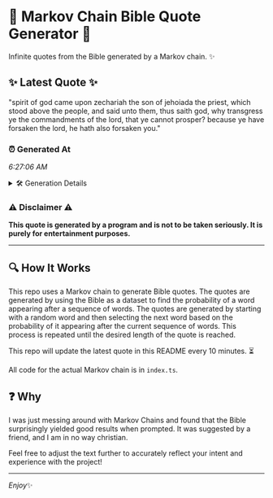 # 📖 Markov Chain Bible Quote Generator 📖

Infinite quotes from the Bible generated by a Markov chain. ✨

## ✨ Latest Quote ✨
"spirit of god came upon zechariah the son of jehoiada the priest, which stood above the people, and said unto them, thus saith god, why transgress ye the commandments of the lord, that ye cannot prosper? because ye have forsaken the lord, he hath also forsaken you."

### ⏰ Generated At
*6:27:06 AM*

<details>
    <summary>🛠️ Generation Details</summary>
    <p>
        <strong>🌱 Seed:</strong> spirit<br>
        <strong>🔄 Iterations:</strong> 46<br>
        <strong>📜 Context History:</strong><br>[ spirit ]: of<br>[ spirit, of ]: god<br>[ spirit, of, god ]: came<br>[ spirit, of, god, came ]: upon<br>[ spirit, of, god, came, upon ]: zechariah<br>[ spirit, of, god, came, upon, zechariah ]: the<br>[ of, god, came, upon, zechariah, the ]: son<br>[ god, came, upon, zechariah, the, son ]: of<br>[ came, upon, zechariah, the, son, of ]: jehoiada<br>[ upon, zechariah, the, son, of, jehoiada ]: the<br>[ zechariah, the, son, of, jehoiada, the ]: priest,<br>[ the, son, of, jehoiada, the, priest, ]: which<br>[ son, of, jehoiada, the, priest,, which ]: stood<br>[ of, jehoiada, the, priest,, which, stood ]: above<br>[ jehoiada, the, priest,, which, stood, above ]: the<br>[ the, priest,, which, stood, above, the ]: people,<br>[ priest,, which, stood, above, the, people, ]: and<br>[ which, stood, above, the, people,, and ]: said<br>[ stood, above, the, people,, and, said ]: unto<br>[ above, the, people,, and, said, unto ]: them,<br>[ the, people,, and, said, unto, them, ]: thus<br>[ people,, and, said, unto, them,, thus ]: saith<br>[ and, said, unto, them,, thus, saith ]: god,<br>[ said, unto, them,, thus, saith, god, ]: why<br>[ unto, them,, thus, saith, god,, why ]: transgress<br>[ them,, thus, saith, god,, why, transgress ]: ye<br>[ thus, saith, god,, why, transgress, ye ]: the<br>[ saith, god,, why, transgress, ye, the ]: commandments<br>[ god,, why, transgress, ye, the, commandments ]: of<br>[ why, transgress, ye, the, commandments, of ]: the<br>[ transgress, ye, the, commandments, of, the ]: lord,<br>[ ye, the, commandments, of, the, lord, ]: that<br>[ the, commandments, of, the, lord,, that ]: ye<br>[ commandments, of, the, lord,, that, ye ]: cannot<br>[ of, the, lord,, that, ye, cannot ]: prosper?<br>[ the, lord,, that, ye, cannot, prosper? ]: because<br>[ lord,, that, ye, cannot, prosper?, because ]: ye<br>[ that, ye, cannot, prosper?, because, ye ]: have<br>[ ye, cannot, prosper?, because, ye, have ]: forsaken<br>[ cannot, prosper?, because, ye, have, forsaken ]: the<br>[ prosper?, because, ye, have, forsaken, the ]: lord,<br>[ because, ye, have, forsaken, the, lord, ]: he<br>[ ye, have, forsaken, the, lord,, he ]: hath<br>[ have, forsaken, the, lord,, he, hath ]: also<br>[ forsaken, the, lord,, he, hath, also ]: forsaken<br>[ the, lord,, he, hath, also, forsaken ]: you.<br>
    </p>
</details>

### ⚠️ Disclaimer ⚠️
**This quote is generated by a program and is not to be taken seriously. It is purely for entertainment purposes.**

---

## 🔍 How It Works

This repo uses a Markov chain to generate Bible quotes. The quotes are generated by using the Bible as a dataset to find the probability of a word appearing after a sequence of words. The quotes are generated by starting with a random word and then selecting the next word based on the probability of it appearing after the current sequence of words. This process is repeated until the desired length of the quote is reached.

This repo will update the latest quote in this README every 10 minutes. ⏳

All code for the actual Markov chain is in `index.ts`.

## ❓ Why

I was just messing around with Markov Chains and found that the Bible surprisingly yielded good results when prompted. 
It was suggested by a friend, and I am in no way christian.

Feel free to adjust the text further to accurately reflect your intent and experience with the project!

---

*Enjoy*✨
